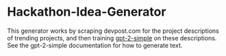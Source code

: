 # Hackathon-Idea-Generator

This generator works by scraping devpost.com for the project descriptions of trending projects, and then training [gpt-2-simple](https://github.com/minimaxir/gpt-2-simple) on these descriptions. See the gpt-2-simple documentation for how to generate text.
